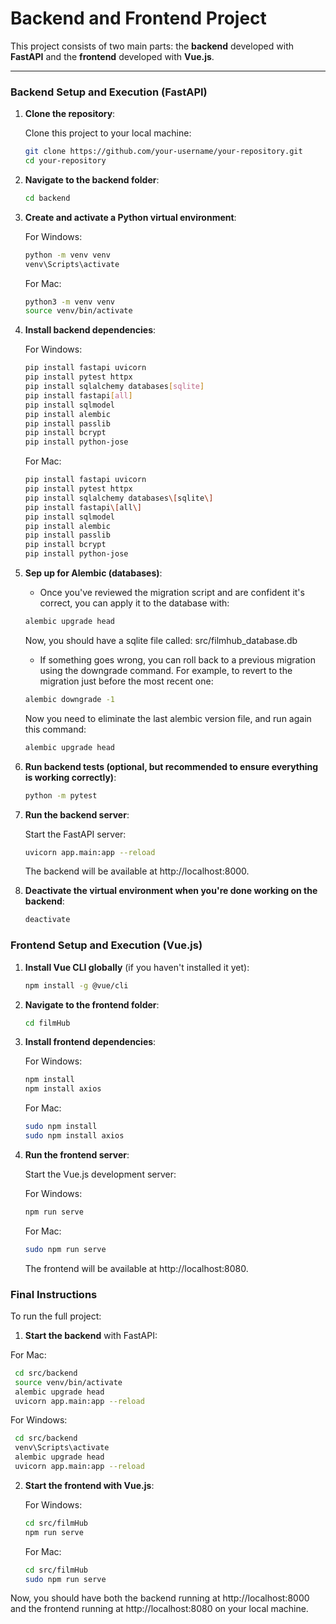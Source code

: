 
# Backend and Frontend Project

This project consists of two main parts: the **backend** developed with **FastAPI** and the **frontend** developed with **Vue.js**.

---

### **Backend Setup and Execution (FastAPI)**

1. **Clone the repository**:

   Clone this project to your local machine:
   ```bash
   git clone https://github.com/your-username/your-repository.git
   cd your-repository
   ```

2. **Navigate to the backend folder**:

    ```bash
    cd backend
    ````

3. **Create and activate a Python virtual environment**:

    For Windows:
   ```bash
   python -m venv venv
   venv\Scripts\activate 
   ```
    For Mac:
   ```bash
   python3 -m venv venv
   source venv/bin/activate 
   ```

4. **Install backend dependencies**:

    For Windows:
    ```bash
    pip install fastapi uvicorn
    pip install pytest httpx
    pip install sqlalchemy databases[sqlite]
    pip install fastapi[all]
    pip install sqlmodel
    pip install alembic
    pip install passlib
    pip install bcrypt
    pip install python-jose
    ```

    For Mac:
    ```bash
    pip install fastapi uvicorn
    pip install pytest httpx
    pip install sqlalchemy databases\[sqlite\]
    pip install fastapi\[all\]
    pip install sqlmodel
    pip install alembic
    pip install passlib
    pip install bcrypt
    pip install python-jose
    ```

5. **Sep up for Alembic (databases)**:

    - Once you've reviewed the migration script and are confident it's correct, you can apply it to the database with:
    ```bash
    alembic upgrade head
    ```
    Now, you should have a sqlite file called: src/filmhub_database.db

    - If something goes wrong, you can roll back to a previous migration using the downgrade command. For example, to revert to the migration just before the most recent one:
    ```bash
    alembic downgrade -1
    ```
    Now you need to eliminate the last alembic version file, and run again this command:
    ```bash
    alembic upgrade head
    ```

6. **Run backend tests (optional, but recommended to ensure everything is working correctly)**:

    ```bash
    python -m pytest
    ```

7. **Run the backend server**:

    Start the FastAPI server:
    ```bash
    uvicorn app.main:app --reload
    ```
    The backend will be available at http://localhost:8000.


8. **Deactivate the virtual environment when you're done working on the backend**:

    ```bash
    deactivate
    ```


### **Frontend Setup and Execution (Vue.js)**

1. **Install Vue CLI globally** (if you haven't installed it yet):

   ```bash
   npm install -g @vue/cli
   ````

2. **Navigate to the frontend folder**:

    ```bash
    cd filmHub
    ```

3. **Install frontend dependencies**:

    For Windows:
    ```bash
    npm install
    npm install axios
    ```

    For Mac:
    ```bash
    sudo npm install
    sudo npm install axios
    ```

4. **Run the frontend server**:

    Start the Vue.js development server:

    For Windows:
    ```bash
    npm run serve
    ```

    For Mac:
    ```bash
    sudo npm run serve
    ```
    The frontend will be available at http://localhost:8080.


### **Final Instructions**

To run the full project:

1. **Start the backend** with FastAPI:

For Mac:

   ```bash
    cd src/backend
    source venv/bin/activate
    alembic upgrade head
    uvicorn app.main:app --reload
   ```

For Windows:
   
   ```bash
    cd src/backend
    venv\Scripts\activate
    alembic upgrade head
    uvicorn app.main:app --reload
   ```

2. **Start the frontend with Vue.js**:

    For Windows:
    ```bash
    cd src/filmHub
    npm run serve
    ```

    For Mac:
    ```bash
    cd src/filmHub
    sudo npm run serve
    ```

Now, you should have both the backend running at http://localhost:8000 and the frontend running at http://localhost:8080 on your local machine.
